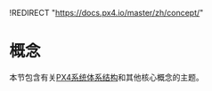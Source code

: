 !REDIRECT "https://docs.px4.io/master/zh/concept/"

# 概念

本节包含有关[PX4系统体系结构](../concept/architecture.md)和其他核心概念的主题。